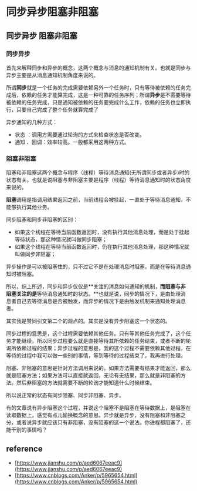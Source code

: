 # 同步异步阻塞非阻塞

## 同步异步 阻塞非阻塞

### 同步异步

首先来解释同步和异步的概念，这两个概念与消息的通知机制有关。也就是同步与异步主要是从消息通知机制角度来说的。

所谓**同步**就是一个任务的完成需要依赖另外一个任务时，只有等待被依赖的任务完成后，依赖的任务才能算完成，这是一种可靠的任务序列；所谓**异步**是不需要等待被依赖的任务完成，只是通知被依赖的任务要完成什么工作，依赖的任务也立即执行，只要自己完成了整个任务就算完成了

异步通知的几种方式：

* 状态 ：调用方需要通过轮询的方式来检查状态是否改变。
* 通知 、回调：效率较高。一般都采用这两种方式。

### 阻塞非阻塞

阻塞和非阻塞这两个概念与程序（线程）等待消息通知\(无所谓同步或者异步\)时的状态有关。也就是说阻塞与非阻塞主要是程序（线程）等待消息通知时的状态角度来说的。

**阻塞**调用是指调用结果返回之前，当前线程会被挂起，一直处于等待消息通知，不能够执行其他业务。

同步阻塞和同步非阻塞的区别：

* 如果这个线程在等待当前函数返回时，没有执行其他消息处理，而是处于挂起等待状态，那这种情况就叫做同步阻塞；
* 如果这个线程在等待当前函数返回时，仍在执行其他消息处理，那这种情况就叫做同步非阻塞；

异步操作是可以被阻塞住的，只不过它不是在处理消息时阻塞，而是在等待消息通知时被阻塞。

所以，综上所述，同步和异步仅仅是**关注的消息如何通知的机制，**而阻塞与非阻塞关注的是**等待消息通知时的状态。**也就是说，同步的情况下，是由处理消息者自己去等待消息是否被触发，而异步的情况下是由触发机制来通知处理消息者。

其实我是赞同引文第二个的观点的。其实是没有异步阻塞这一个状态的。

同步过程的意思是，这个过程需要依赖其他任务。只有等其他任务完成了，这个任务才能继续。所以同步过程要么就是直接等待其所依赖的任务结束，或者不断的轮询所依赖过程的结果；异步过程的意思是，我的这个过程不需要依赖其他过程，在等待的过程中我可以做一些别的事情，等到等待的过程结束了，我再进行处理。

阻塞、非阻塞的意思是针对方法调用来说的。如果方法需要有结果才能返回，那么就是阻塞方法；如果方法可以直接就返回，无论有无结果，那么就是非阻塞的方法。然后非阻塞的方法就需要不断的轮询才能知道什么时候结束。

所以说正常的状态有同步阻塞、同步非阻塞、异步。

有的文章说有异步阻塞这个过程，并说这个阻塞不是阻塞在等待数据上，是阻塞在读取数据上。感觉有点儿偷换概念的意思。异步就是异步，没有阻塞和非阻塞之分，或者说异步就应该只有非阻塞，没有阻塞的这一个说法。你进程都阻塞了，还能干别的事情吗？

## reference

* [https://www.jianshu.com/p/aed6067eeac9](https://www.jianshu.com/p/aed6067eeac9)
* [https://www.cnblogs.com/Anker/p/5965654.html](https://www.cnblogs.com/Anker/p/5965654.html)


